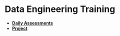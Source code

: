 # Data Engineering Training

- **[Daily Assessments](https://github.com/nandini-gangrade/Data-Engineering-Hexaware/tree/Assessments)**
- **[Project](https://github.com/nandini-gangrade/Data-Engineering-Hexaware/tree/Project)**
